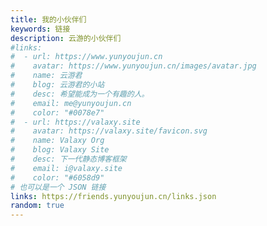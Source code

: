 ```yaml
---
title: 我的小伙伴们
keywords: 链接
description: 云游的小伙伴们
#links:
#  - url: https://www.yunyoujun.cn
#    avatar: https://www.yunyoujun.cn/images/avatar.jpg
#    name: 云游君
#    blog: 云游君的小站
#    desc: 希望能成为一个有趣的人。
#    email: me@yunyoujun.cn
#    color: "#0078e7"
#  - url: https://valaxy.site
#    avatar: https://valaxy.site/favicon.svg
#    name: Valaxy Org
#    blog: Valaxy Site
#    desc: 下一代静态博客框架
#    email: i@valaxy.site
#    color: "#6058d9"
# 也可以是一个 JSON 链接
links: https://friends.yunyoujun.cn/links.json
random: true
---
```

